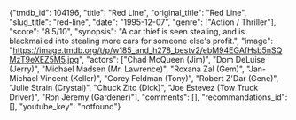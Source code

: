 {"tmdb_id": 104196, "title": "Red Line", "original_title": "Red Line", "slug_title": "red-line", "date": "1995-12-07", "genre": ["Action / Thriller"], "score": "8.5/10", "synopsis": "A car thief is seen stealing, and is blackmailed into stealing more cars for someone else's profit.", "image": "https://image.tmdb.org/t/p/w185_and_h278_bestv2/ebM94EGAfHsb5nSQMzT9eXEZ5M5.jpg", "actors": ["Chad McQueen (Jim)", "Dom DeLuise (Jerry)", "Michael Madsen (Mr. Lawrence)", "Roxana Zal (Gem)", "Jan-Michael Vincent (Keller)", "Corey Feldman (Tony)", "Robert Z'Dar (Gene)", "Julie Strain (Crystal)", "Chuck Zito (Dick)", "Joe Estevez (Tow Truck Driver)", "Ron Jeremy (Gardener)"], "comments": [], "recommandations_id": [], "youtube_key": "notfound"}